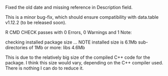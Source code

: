 Fixed the old date and missing reference in Description field. 

This is a minor bug-fix, which should ensure compatibility with data.table v1.12.2 (to be released soon). 

R CMD CHECK passes with 0 Errors, 0 Warnings and 1 Note:

checking installed package size ... NOTE
  installed size is  6.1Mb
  sub-directories of 1Mb or more:
    libs   4.6Mb

This is due to the relatively big size of the compiled C++ code for the package. I think this size would vary, depending on the C++ compiler used. There is nothing I can do to reduce it.



